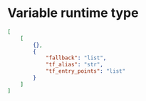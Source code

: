 # Variable runtime type

```json
[
    [
        {},
        {
            "fallback": "list",
            "tf_alias": "str",
            "tf_entry_points": "list"
        }
    ]
]
```
